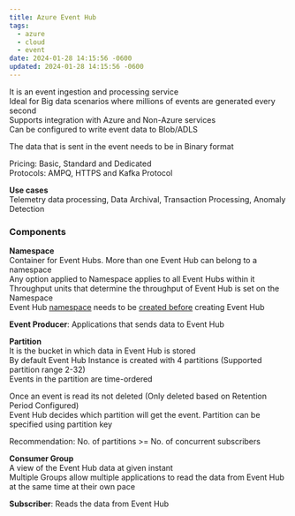 ```yaml
---
title: Azure Event Hub
tags:
  - azure
  - cloud
  - event
date: 2024-01-28 14:15:56 -0600
updated: 2024-01-28 14:15:56 -0600
---
```


It is an event ingestion and processing service  
Ideal for Big data scenarios where millions of events are generated every second  
Supports integration with Azure and Non-Azure services  
Can be configured to write event data to Blob/ADLS

The data that is sent in the event needs to be in Binary format

Pricing: Basic, Standard and Dedicated  
Protocols: AMPQ, HTTPS and Kafka Protocol

**Use cases**  
Telemetry data processing, Data Archival, Transaction Processing, Anomaly Detection

### Components

**Namespace**  
Container for Event Hubs. More than one Event Hub can belong to a namespace  
Any option applied to Namespace applies to all Event Hubs within it  
Throughput units that determine the throughput of Event Hub is set on the Namespace  
Event Hub <u>namespace</u> needs to be <u>created before</u> creating Event Hub

**Event Producer**: Applications that sends data to Event Hub  

**Partition**  
It is the bucket in which data in Event Hub is stored  
By default Event Hub Instance is created with 4 partitions (Supported partition range 2-32)  
Events in the partition are time-ordered  

Once an event is read its not deleted (Only deleted based on Retention Period Configured)  
Event Hub decides which partition will get the event. Partition can be specified using partition key

Recommendation: No. of partitions >= No. of concurrent subscribers

**Consumer Group**  
A view of the Event Hub data at given instant  
Multiple Groups allow multiple applications to read the data from Event Hub at the same time at their own pace  

**Subscriber**: Reads the data from Event Hub
